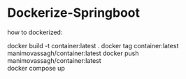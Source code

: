# Dockerize-Springboot

how to dockerized:

docker build -t container:latest .
docker tag container:latest manimovassagh/container:latest
docker push manimovassagh/container:latest   
docker compose up
